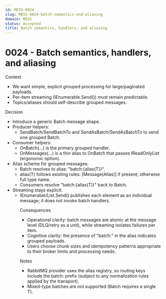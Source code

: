```yaml
---
id: MESS-0024
slug: MESS-0024-batch-semantics-and-aliasing
domain: MESS
status: Accepted
title: Batch semantics, handlers, and aliasing
---
```


# 0024 - Batch semantics, handlers, and aliasing

Context

- We want simple, explicit grouped processing for large/paginated payloads.
- Per-item streaming (IEnumerable<T>.Send()) must remain predictable.
- Topics/aliases should self-describe grouped messages.

Decision

- Introduce a generic Batch<T> message shape.
- Producer helpers:
  - SendBatch/SendBatchTo and SendAsBatch/SendAsBatchTo to send one grouped Batch<T>.
- Consumer helpers:
  - OnBatch<T>(...) is the primary grouped handler.
  - OnMessages<T>(...) is a thin alias to OnBatch<T> that passes IReadOnlyList<T> (ergonomic option).
- Alias scheme for grouped messages:
  - Batch<T> resolves to alias: "batch:{alias(T)}".
  - alias(T) follows existing rules: [Message(Alias)] if present; otherwise full type name.
  - Consumers resolve "batch:{alias(T)}" back to Batch<T>.
- Streaming stays explicit:
  - IEnumerable<object>/List<object>.Send() publishes each element as an individual message; it does not invoke batch handlers.

Consequences

- Operational clarity: batch messages are atomic at the message level (DLQ/retry as a unit), while streaming isolates failures per item.
- Cognitive clarity: the presence of "batch:" in the alias indicates grouped payloads.
- Users choose chunk sizes and idempotency patterns appropriate to their broker limits and processing needs.

Notes

- RabbitMQ provider uses the alias registry, so routing keys include the batch: prefix (subject to any normalization rules applied by the transport).
- Mixed-type batches are not supported (Batch<T> requires a single T).
